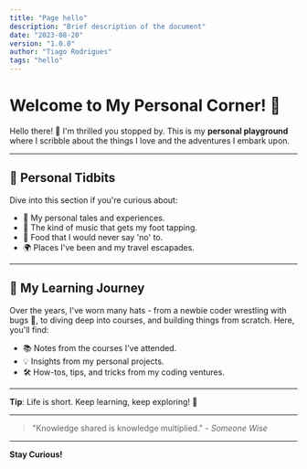 ```yaml
---
title: "Page hello"
description: "Brief description of the document"
date: "2023-08-20"
version: "1.0.0"
author: "Tiago Rodrigues"
tags: "hello"
---
```

# Welcome to My Personal Corner! 🚀

Hello there! 👋 I'm thrilled you stopped by. This is my **personal playground** where I scribble about the things I love and the adventures I embark upon.

---

## 🎨 Personal Tidbits

Dive into this section if you're curious about:
- 📜 My personal tales and experiences.
- 🎵 The kind of music that gets my foot tapping.
- 🍝 Food that I would never say 'no' to.
- 🌍 Places I've been and my travel escapades.

<!-- 🔗 [Explore Personal Articles](#) -->

---

## 📘 My Learning Journey

Over the years, I've worn many hats - from a newbie coder wrestling with bugs 🐛, to diving deep into courses, and building things from scratch. Here, you'll find:

- 📚 Notes from the courses I've attended.
- 💡 Insights from my personal projects.
- 🛠 How-tos, tips, and tricks from my coding ventures.

<!-- 🔗 [Dive into My Notes](#) -->

---

**Tip**: Life is short. Keep learning, keep exploring! 🌟

---

> "Knowledge shared is knowledge multiplied." - *Someone Wise*

---

**Stay Curious!**
